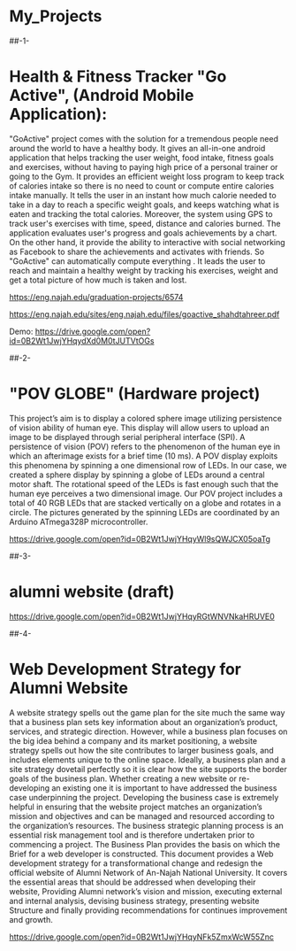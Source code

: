 # My_Projects

##-1-
# Health & Fitness Tracker "Go Active", (Android Mobile Application):
"GoActive" project comes with the solution for a tremendous people need around the world to have a healthy body. It gives an all-in-one android application that helps tracking the user weight, food intake, fitness goals and exercises, without having to paying high price of a personal trainer or going to the Gym. It provides an efficient weight loss program to keep track of calories intake so there is no need to count or compute entire calories intake manually. It tells the user in an instant how much calorie needed to take in a day to reach a specific weight goals, and keeps watching what is eaten and tracking the total calories. Moreover, the system using GPS to track user's exercises with time, speed, distance and calories burned. The application evaluates user's progress and goals achievements by a chart. On the other hand, it provide the ability to interactive with social networking as Facebook to share the achievements and activates with friends. So "GoActive" can automatically compute everything . It leads the user to reach and maintain a healthy weight by tracking his exercises, weight and get a total picture of how much is taken and lost.

https://eng.najah.edu/graduation-projects/6574

https://eng.najah.edu/sites/eng.najah.edu/files/goactive_shahdtahreer.pdf

Demo: https://drive.google.com/open?id=0B2Wt1JwjYHqydXd0M0tJUTVtOGs


##-2-
# "POV GLOBE" (Hardware project)
This project’s aim is to display a colored sphere image utilizing persistence of vision ability of human eye. 
This display will allow users to upload an image to be displayed through serial peripheral interface (SPI). A persistence of vision (POV) refers to the phenomenon of the human eye in which an afterimage exists for a brief time (10 ms). A POV display exploits this phenomena by spinning a one dimensional row of LEDs. In our case, we created a sphere display by spinning a globe of LEDs around a central motor shaft. The rotational speed of the LEDs is fast enough such that the human eye perceives a two dimensional image. 
Our POV project includes a total of 40 RGB LEDs that are stacked vertically on a globe and rotates in a circle. The pictures generated by the spinning LEDs are coordinated by an Arduino ATmega328P microcontroller.

https://drive.google.com/open?id=0B2Wt1JwjYHqyWl9sQWJCX05oaTg


##-3-
# alumni website (draft)
https://drive.google.com/open?id=0B2Wt1JwjYHqyRGtWNVNkaHRUVE0

##-4-
# Web Development Strategy for Alumni Website
A website strategy spells out the game plan for the site much the same way that a business plan sets key information about an organization’s product, services, and strategic direction. However, while a business plan focuses on the big idea behind a company and its market positioning, a website strategy spells out how the site contributes to larger business goals, and includes elements unique to the online space. Ideally, a business plan and a site strategy dovetail perfectly so it is clear how the site supports the border goals of the business plan.
Whether creating a new website or re-developing an existing one it is important to have addressed the business case underpinning the project. Developing the business case is extremely helpful in ensuring that the website project matches an organization’s mission and objectives and can be managed and resourced according to the organization’s resources. The business strategic planning process is an essential risk management tool and is therefore undertaken prior to commencing a project. The Business Plan provides the basis on which the Brief for a web developer is constructed.
This document provides a Web development strategy for a transformational change and redesign the official website of Alumni Network of An-Najah National University. It covers the essential areas that should be addressed when developing their website, Providing Alumni network’s vision and mission, executing external and internal analysis, devising business strategy, presenting website Structure and finally providing recommendations for continues improvement and growth.

https://drive.google.com/open?id=0B2Wt1JwjYHqyNFk5ZmxWcW55Znc


